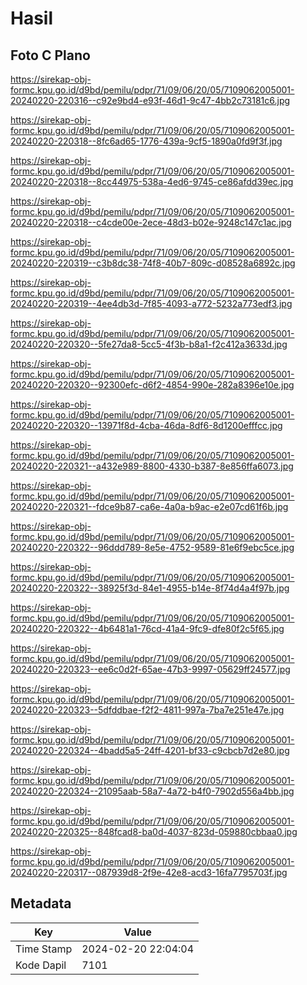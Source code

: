 # Hasil

## Foto C Plano

https://sirekap-obj-formc.kpu.go.id/d9bd/pemilu/pdpr/71/09/06/20/05/7109062005001-20240220-220316--c92e9bd4-e93f-46d1-9c47-4bb2c73181c6.jpg

https://sirekap-obj-formc.kpu.go.id/d9bd/pemilu/pdpr/71/09/06/20/05/7109062005001-20240220-220318--8fc6ad65-1776-439a-9cf5-1890a0fd9f3f.jpg

https://sirekap-obj-formc.kpu.go.id/d9bd/pemilu/pdpr/71/09/06/20/05/7109062005001-20240220-220318--8cc44975-538a-4ed6-9745-ce86afdd39ec.jpg

https://sirekap-obj-formc.kpu.go.id/d9bd/pemilu/pdpr/71/09/06/20/05/7109062005001-20240220-220318--c4cde00e-2ece-48d3-b02e-9248c147c1ac.jpg

https://sirekap-obj-formc.kpu.go.id/d9bd/pemilu/pdpr/71/09/06/20/05/7109062005001-20240220-220319--c3b8dc38-74f8-40b7-809c-d08528a6892c.jpg

https://sirekap-obj-formc.kpu.go.id/d9bd/pemilu/pdpr/71/09/06/20/05/7109062005001-20240220-220319--4ee4db3d-7f85-4093-a772-5232a773edf3.jpg

https://sirekap-obj-formc.kpu.go.id/d9bd/pemilu/pdpr/71/09/06/20/05/7109062005001-20240220-220320--5fe27da8-5cc5-4f3b-b8a1-f2c412a3633d.jpg

https://sirekap-obj-formc.kpu.go.id/d9bd/pemilu/pdpr/71/09/06/20/05/7109062005001-20240220-220320--92300efc-d6f2-4854-990e-282a8396e10e.jpg

https://sirekap-obj-formc.kpu.go.id/d9bd/pemilu/pdpr/71/09/06/20/05/7109062005001-20240220-220320--13971f8d-4cba-46da-8df6-8d1200efffcc.jpg

https://sirekap-obj-formc.kpu.go.id/d9bd/pemilu/pdpr/71/09/06/20/05/7109062005001-20240220-220321--a432e989-8800-4330-b387-8e856ffa6073.jpg

https://sirekap-obj-formc.kpu.go.id/d9bd/pemilu/pdpr/71/09/06/20/05/7109062005001-20240220-220321--fdce9b87-ca6e-4a0a-b9ac-e2e07cd61f6b.jpg

https://sirekap-obj-formc.kpu.go.id/d9bd/pemilu/pdpr/71/09/06/20/05/7109062005001-20240220-220322--96ddd789-8e5e-4752-9589-81e6f9ebc5ce.jpg

https://sirekap-obj-formc.kpu.go.id/d9bd/pemilu/pdpr/71/09/06/20/05/7109062005001-20240220-220322--38925f3d-84e1-4955-b14e-8f74d4a4f97b.jpg

https://sirekap-obj-formc.kpu.go.id/d9bd/pemilu/pdpr/71/09/06/20/05/7109062005001-20240220-220322--4b6481a1-76cd-41a4-9fc9-dfe80f2c5f65.jpg

https://sirekap-obj-formc.kpu.go.id/d9bd/pemilu/pdpr/71/09/06/20/05/7109062005001-20240220-220323--ee6c0d2f-65ae-47b3-9997-05629ff24577.jpg

https://sirekap-obj-formc.kpu.go.id/d9bd/pemilu/pdpr/71/09/06/20/05/7109062005001-20240220-220323--5dfddbae-f2f2-4811-997a-7ba7e251e47e.jpg

https://sirekap-obj-formc.kpu.go.id/d9bd/pemilu/pdpr/71/09/06/20/05/7109062005001-20240220-220324--4badd5a5-24ff-4201-bf33-c9cbcb7d2e80.jpg

https://sirekap-obj-formc.kpu.go.id/d9bd/pemilu/pdpr/71/09/06/20/05/7109062005001-20240220-220324--21095aab-58a7-4a72-b4f0-7902d556a4bb.jpg

https://sirekap-obj-formc.kpu.go.id/d9bd/pemilu/pdpr/71/09/06/20/05/7109062005001-20240220-220325--848fcad8-ba0d-4037-823d-059880cbbaa0.jpg

https://sirekap-obj-formc.kpu.go.id/d9bd/pemilu/pdpr/71/09/06/20/05/7109062005001-20240220-220317--087939d8-2f9e-42e8-acd3-16fa7795703f.jpg


## Metadata

| Key        | Value               |
| ---------- | ------------------- |
| Time Stamp | 2024-02-20 22:04:04 |
| Kode Dapil | 7101                |



